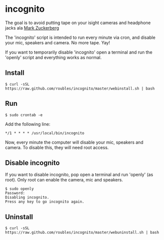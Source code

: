 # incognito

The goal is to avoid putting tape on your isight cameras and headphone jacks ala [Mark Zuckerberg](http://fortune.com/2016/06/22/mark-zuckerberg-facebook-tape/)

The 'incognito' script is intended to run every minute via cron, and disable your mic, speakers and camera. No more tape. Yay!

If you want to temporarily disable 'incognito' open a terminal and run the 'openly' script and everything works as normal.

## Install

```
$ curl -sSL https://raw.github.com/roubles/incognito/master/webinstall.sh | bash
```

## Run

```
$ sudo crontab -e
```

Add the following line:
```
*/1 * * * * /usr/local/bin/incognito
```

Now, every minute the computer will disable your mic, speakers and camera. To disable this, they will need root access.

## Disable incognito

If you want to disable incognito, pop open a terminal and run 'openly' (as root). Only root can enable the camera, mic and speakers.

```
$ sudo openly
Password:
Disabling incognito.
Press any key to go incognito again.
```

## Uninstall

```
$ curl -sSL https://raw.github.com/roubles/incognito/master/webuninstall.sh | bash
```
